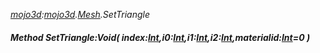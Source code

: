 _[mojo3d](../../modules/mojo3d/mojo3d-module.md):[mojo3d](../../modules/mojo3d/mojo3d-module.md).[Mesh](../../modules/mojo3d/mojo3d-mesh.md).SetTriangle_
##### Method SetTriangle:Void( index:[Int](../../modules/wonkey/wonkey-types-int.md),i0:[Int](../../modules/wonkey/wonkey-types-int.md),i1:[Int](../../modules/wonkey/wonkey-types-int.md),i2:[Int](../../modules/wonkey/wonkey-types-int.md),materialid:[Int](../../modules/wonkey/wonkey-types-int.md)=0 )
